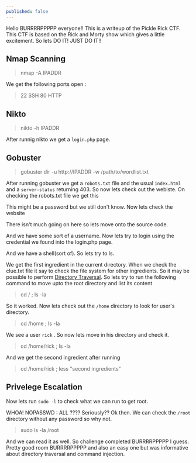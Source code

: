 ```yaml
---
published: false
---
```


Hello BURRRRPPPPP everyone!! This is a writeup of the Pickle Rick CTF. This CTF is based on the Rick and Morty show which gives a little excitement. So lets DO IT! JUST DO IT!!

## Nmap Scanning 

> nmap -A IPADDR

We get the following ports open :

> 22 SSH
  80 HTTP
  
## Nikto 

> nikto -h IPADDR

After runnig nikto we get a ```login.php``` page.

## Gobuster

> gobuster dir -u http://IPADDR -w /path/to/wordlist.txt

After running gobuster we get a ```robots.txt``` file and the usual ```index.html``` and a ```server-status``` returning 403. So now lets check out the webiste. On checking the robots.txt file we get this

This might be a password but we still don't know. Now lets check the website

There isn't much going on here so lets move onto the source code.

And we have some sort of a username. Now lets try to login using the credential we found into the login.php page.

And we have a shell(sort of). So lets try to ls.

We get the first ingredient in the current directory. When we check the clue.txt file it say to check the file system for other ingredients. So it may be possible to perform [Directory Traversal](https://en.wikipedia.org/wiki/Directory_traversal_attack). So lets try to run the following command to move upto the root directory and list its content

> cd / ; ls -la 

So it worked. Now lets check out the ```/home``` directory to look for user's directory.

> cd /home ; ls -la

We see a user ```rick``` . So now lets move in his directory and check it.

> cd /home/rick ; ls -la

And we get the second ingredient after running 

> cd /home/rick ; less "second ingredients"

## Privelege Escalation

Now lets run ```sudo -l``` to check what we can run to get root.

WHOA! NOPASSWD : ALL ???? Seriously?? Ok then. We can check the ```/root``` directory without any password so why not.

> sudo ls -la /root

And we can read it as well. So challenge completed BURRRRPPPPP I guess. Pretty good room BURRRRPPPPP and also an easy one but was informative about directory traversal and command injection. 


